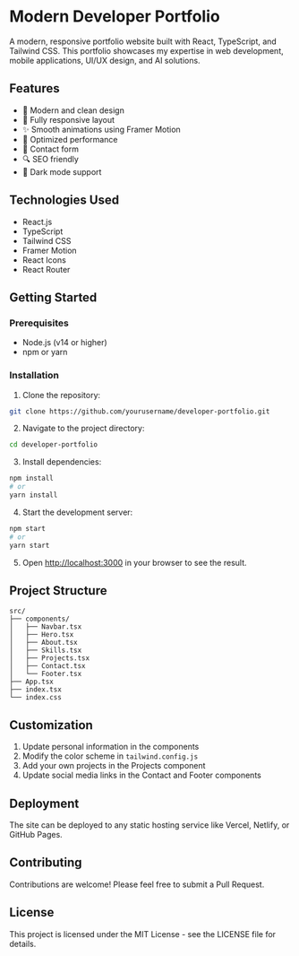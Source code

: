 # Modern Developer Portfolio

A modern, responsive portfolio website built with React, TypeScript, and Tailwind CSS. This portfolio showcases my expertise in web development, mobile applications, UI/UX design, and AI solutions.

## Features

- 🎨 Modern and clean design
- 📱 Fully responsive layout
- ✨ Smooth animations using Framer Motion
- 🎯 Optimized performance
- 📝 Contact form
- 🔍 SEO friendly
- 🌙 Dark mode support

## Technologies Used

- React.js
- TypeScript
- Tailwind CSS
- Framer Motion
- React Icons
- React Router

## Getting Started

### Prerequisites

- Node.js (v14 or higher)
- npm or yarn

### Installation

1. Clone the repository:
```bash
git clone https://github.com/yourusername/developer-portfolio.git
```

2. Navigate to the project directory:
```bash
cd developer-portfolio
```

3. Install dependencies:
```bash
npm install
# or
yarn install
```

4. Start the development server:
```bash
npm start
# or
yarn start
```

5. Open [http://localhost:3000](http://localhost:3000) in your browser to see the result.

## Project Structure

```
src/
├── components/
│   ├── Navbar.tsx
│   ├── Hero.tsx
│   ├── About.tsx
│   ├── Skills.tsx
│   ├── Projects.tsx
│   ├── Contact.tsx
│   └── Footer.tsx
├── App.tsx
├── index.tsx
└── index.css
```

## Customization

1. Update personal information in the components
2. Modify the color scheme in `tailwind.config.js`
3. Add your own projects in the Projects component
4. Update social media links in the Contact and Footer components

## Deployment

The site can be deployed to any static hosting service like Vercel, Netlify, or GitHub Pages.

## Contributing

Contributions are welcome! Please feel free to submit a Pull Request.

## License

This project is licensed under the MIT License - see the LICENSE file for details. 